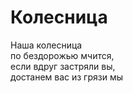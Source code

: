 # Колесница

Наша колесница  
по бездорожью мчится,  
если вдруг застряли вы,  
достанем вас из грязи мы
